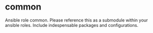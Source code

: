# common
Ansible role common. Please reference this as a submodule within your ansible roles.
Include indespensable packages and configurations. 

